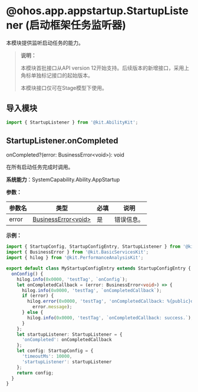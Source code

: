 # @ohos.app.appstartup.StartupListener (启动框架任务监听器)
<!--Kit: Ability Kit-->
<!--Subsystem: Ability-->
<!--Owner: @yzkp-->
<!--Designer: @yzkp-->
<!--Tester: @lixueqing513-->
<!--Adviser: @huipeizi-->


本模块提供监听启动任务的能力。

> **说明：**
>
> 本模块首批接口从API version 12开始支持。后续版本的新增接口，采用上角标单独标记接口的起始版本。
>
> 本模块接口仅可在Stage模型下使用。

## 导入模块

```ts
import { StartupListener } from '@kit.AbilityKit';
```

## StartupListener.onCompleted

onCompleted?(error: BusinessError\<void\>): void

在所有启动任务完成时调用。

**系统能力**：SystemCapability.Ability.AppStartup

**参数：**

| 参数名 | 类型 | 必填 | 说明 |
| -------- | -------- | -------- | -------- |
| error | [BusinessError\<void>](../apis-basic-services-kit/js-apis-base.md#businesserror) | 是 | 错误信息。 |

**示例：**

```ts
import { StartupConfig, StartupConfigEntry, StartupListener } from '@kit.AbilityKit';
import { BusinessError } from '@kit.BasicServicesKit';
import { hilog } from '@kit.PerformanceAnalysisKit';

export default class MyStartupConfigEntry extends StartupConfigEntry {
  onConfig() {
    hilog.info(0x0000, 'testTag', `onConfig`);
    let onCompletedCallback = (error: BusinessError<void>) => {
      hilog.info(0x0000, 'testTag', `onCompletedCallback`);
      if (error) {
        hilog.error(0x0000, 'testTag', 'onCompletedCallback: %{public}d, message: %{public}s', error.code,
          error.message);
      } else {
        hilog.info(0x0000, 'testTag', `onCompletedCallback: success.`);
      }
    };
    let startupListener: StartupListener = {
      'onCompleted': onCompletedCallback
    };
    let config: StartupConfig = {
      'timeoutMs': 10000,
      'startupListener': startupListener
    };
    return config;
  }
}
```